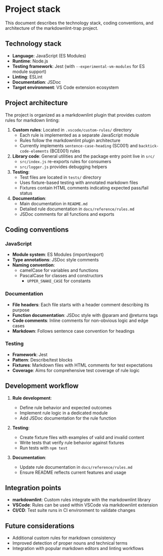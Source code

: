 # Project stack

This document describes the technology stack, coding conventions, and architecture of the markdownlint-trap project.

## Technology stack

- **Language**: JavaScript (ES Modules)
- **Runtime**: Node.js
- **Testing framework**: Jest (with `--experimental-vm-modules` for ES module support)
- **Linting**: ESLint
- **Documentation**: JSDoc
- **Target environment**: VS Code extension ecosystem

## Project architecture

The project is organized as a markdownlint plugin that provides custom rules for markdown linting:

1. **Custom rules**: Located in `.vscode/custom-rules/` directory
   - Each rule is implemented as a separate JavaScript module
   - Rules follow the markdownlint plugin architecture
   - Currently implements `sentence-case-heading` (SC001) and `backtick-code-elements` (BCE001) rules
2. **Library code**: General utilities and the package entry point live in `src/`
   - `src/index.js` re-exports rules for consumers
   - `src/logger.js` provides debugging helpers
3. **Testing**:
   - Test files are located in `tests/` directory
   - Uses fixture-based testing with annotated markdown files
   - Fixtures contain HTML comments indicating expected pass/fail status
4. **Documentation**:
   - Main documentation in `README.md`
   - Detailed rule documentation in `docs/reference/rules.md`
   - JSDoc comments for all functions and exports

## Coding conventions

<!-- markdownlint-disable-next-line sentence-case-heading -->
### JavaScript

- **Module system**: ES Modules (import/export)
- **Type annotations**: JSDoc style comments
- **Naming convention**:
  - camelCase for variables and functions
  - PascalCase for classes and constructors
    - `UPPER_SNAKE_CASE` for constants

### Documentation

- **File headers**: Each file starts with a header comment describing its purpose
- **Function documentation**: JSDoc style with @param and @returns tags
- **Code comments**: Inline comments for non-obvious logic and edge cases
- **Markdown**: Follows sentence case convention for headings

### Testing

- **Framework**: Jest
- **Pattern**: Describe/test blocks
- **Fixtures**: Markdown files with HTML comments for test expectations
- **Coverage**: Aims for comprehensive test coverage of rule logic

## Development workflow

1. **Rule development**:
   - Define rule behavior and expected outcomes
   - Implement rule logic in a dedicated module
   - Add JSDoc documentation for the rule function

2. **Testing**:
   - Create fixture files with examples of valid and invalid content
   - Write tests that verify rule behavior against fixtures
   - Run tests with `npm test`

3. **Documentation**:
   - Update rule documentation in `docs/reference/rules.md`
   - Ensure README reflects current features and usage

## Integration points

- **markdownlint**: Custom rules integrate with the markdownlint library
- **VSCode**: Rules can be used within VSCode via markdownlint extension
- **CI/CD**: Test suite runs in CI environment to validate changes

## Future considerations

- Additional custom rules for markdown consistency
- Improved detection of proper nouns and technical terms
- Integration with popular markdown editors and linting workflows
